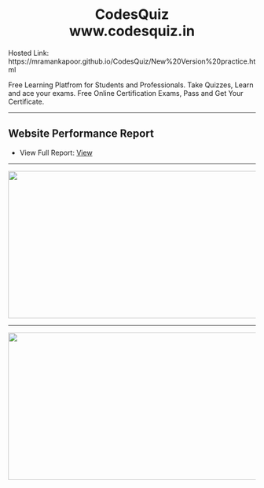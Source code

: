
<h1 align="center"> CodesQuiz <br>www.codesquiz.in</h1>
Hosted Link:  https://mramankapoor.github.io/CodesQuiz/New%20Version%20practice.html



Free Learning Platfrom for Students and Professionals. Take Quizzes, Learn and ace your exams.  Free Online Certification Exams, Pass and Get Your Certificate.

----
Website Performance Report
---
- View Full Report: <a href="https://mramankapoor.github.io/CodesQuiz/GTmetrix-report-codesquiz.in-20220423T232453-Cah4JWiE.pdf"> View</a>
__________________
<div align="center">
  <img src="https://mramankapoor.github.io/CodesQuiz/Performance%201.png" width="600" height="300"/>
</div>

----


<div align="center">
  <img src="https://mramankapoor.github.io/CodesQuiz/Performance%202.png" width="600" height="300"/>
</div>
